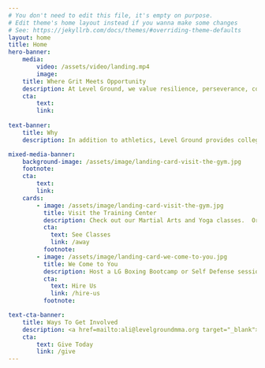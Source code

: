 ```yaml
---
# You don't need to edit this file, it's empty on purpose.
# Edit theme's home layout instead if you wanna make some changes
# See: https://jekyllrb.com/docs/themes/#overriding-theme-defaults
layout: home
title: Home
hero-banner:
    media:
        video: /assets/video/landing.mp4
        image:
    title: Where Grit Meets Opportunity
    description: At Level Ground, we value resilience, perseverance, community, and opportunity.  Our Mixed Martial Arts, Jiu Jitsu, Kickboxing, and Yoga offerings empower members of all ages to embrace a healthy lifestyle while enjoying connection to a supportive, family-oriented community.
    cta:
        text: 
        link: 
        
text-banner:
    title: Why
    description: In addition to athletics, Level Ground provides college access and career opportunities to Boston youth.  Our young people are exposed to a disproportionately high level of poverty and crime, and live in neighborhoods that experience a greater prevalence of obesity-related illnesses. From assistance with college applications to employment at our gym, access to our community garden, and free athletic training, Level Ground strives to meet the needs of our youth in an authentic and compassionate manner.

mixed-media-banner:
    background-image: /assets/image/landing-card-visit-the-gym.jpg
    footnote: 
    cta:
        text: 
        link: 
    cards:
        - image: /assets/image/landing-card-visit-the-gym.jpg
          title: Visit the Training Center
          description: Check out our Martial Arts and Yoga classes.  Or, sign up for personal training with one of our Student Trainers. 
          cta:
            text: See Classes
            link: /away
          footnote:   
        - image: /assets/image/landing-card-we-come-to-you.jpg
          title: We Come to You
          description: Host a LG Boxing Bootcamp or Self Defense session for your company or group onsite. 
          cta:
            text: Hire Us
            link: /hire-us
          footnote: 

text-cta-banner:
    title: Ways To Get Involved
    description: <a href=mailto:ali@levelgroundmma.org target="_blank">Ask</a> about volunteer opportunities with our tutoring, professional development, youth employment, and athletic programs.  Level Ground is a tax-exempt nonprofit under the IRS (EIN 46-3915852) and supported by friends like you.
    cta:
        text: Give Today
        link: /give
---
```

